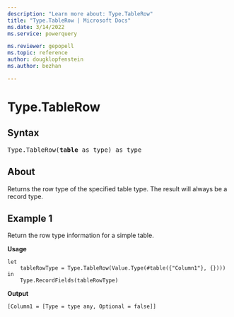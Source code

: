 ```yaml
---
description: "Learn more about: Type.TableRow"
title: "Type.TableRow | Microsoft Docs"
ms.date: 3/14/2022
ms.service: powerquery

ms.reviewer: gepopell
ms.topic: reference
author: dougklopfenstein
ms.author: bezhan

---
```

# Type.TableRow

## Syntax

<pre>
Type.TableRow(<b>table</b> as type) as type
</pre>
  
## About

Returns the row type of the specified table type. The result will always be a record type.

## Example 1

Return the row type information for a simple table.

**Usage**

```powerquery-m
let
    tableRowType = Type.TableRow(Value.Type(#table({"Column1"}, {})))
in
    Type.RecordFields(tableRowType)
```

**Output**

`[Column1 = [Type = type any, Optional = false]]`
